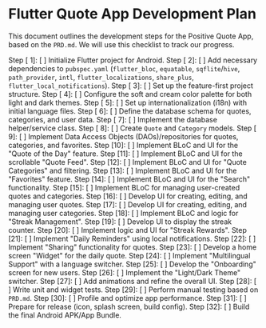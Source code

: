 # Flutter Quote App Development Plan

This document outlines the development steps for the Positive Quote App, based on the `PRD.md`. We will use this checklist to track our progress.

Step [ 1]: [ ] Initialize Flutter project for Android.
Step [ 2]: [ ] Add necessary dependencies to `pubspec.yaml` (`flutter_bloc`, `equatable`, `sqflite`/`hive`, `path_provider`, `intl`, `flutter_localizations`, `share_plus`, `flutter_local_notifications`).
Step [ 3]: [ ] Set up the feature-first project structure.
Step [ 4]: [ ] Configure the soft and cream color palette for both light and dark themes.
Step [ 5]: [ ] Set up internationalization (i18n) with initial language files.
Step [ 6]: [ ] Define the database schema for quotes, categories, and user data.
Step [ 7]: [ ] Implement the database helper/service class.
Step [ 8]: [ ] Create `Quote` and `Category` models.
Step [ 9]: [ ] Implement Data Access Objects (DAOs)/repositories for quotes, categories, and favorites.
Step [10]: [ ] Implement BLoC and UI for the "Quote of the Day" feature.
Step [11]: [ ] Implement BLoC and UI for the scrollable "Quote Feed".
Step [12]: [ ] Implement BLoC and UI for "Quote Categories" and filtering.
Step [13]: [ ] Implement BLoC and UI for the "Favorites" feature.
Step [14]: [ ] Implement BLoC and UI for the "Search" functionality.
Step [15]: [ ] Implement BLoC for managing user-created quotes and categories.
Step [16]: [ ] Develop UI for creating, editing, and managing user quotes.
Step [17]: [ ] Develop UI for creating, editing, and managing user categories.
Step [18]: [ ] Implement BLoC and logic for "Streak Management".
Step [19]: [ ] Develop UI to display the streak counter.
Step [20]: [ ] Implement logic and UI for "Streak Rewards".
Step [21]: [ ] Implement "Daily Reminders" using local notifications.
Step [22]: [ ] Implement "Sharing" functionality for quotes.
Step [23]: [ ] Develop a home screen "Widget" for the daily quote.
Step [24]: [ ] Implement "Multilingual Support" with a language switcher.
Step [25]: [ ] Develop the "Onboarding" screen for new users.
Step [26]: [ ] Implement the "Light/Dark Theme" switcher.
Step [27]: [ ] Add animations and refine the overall UI.
Step [28]: [ ] Write unit and widget tests.
Step [29]: [ ] Perform manual testing based on `PRD.md`.
Step [30]: [ ] Profile and optimize app performance.
Step [31]: [ ] Prepare for release (icon, splash screen, build config).
Step [32]: [ ] Build the final Android APK/App Bundle.